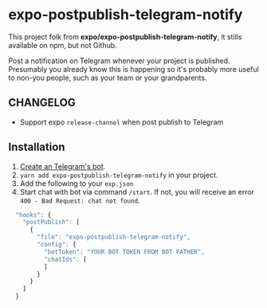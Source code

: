 # expo-postpublish-telegram-notify
This project folk from **expo/expo-postpublish-telegram-notify**,
it stills available on npm, but not Github.

Post a notification on Telegram whenever your project is published.
Presumably you already know this is happening so it's probably more
useful to non-you people, such as your team or your grandparents.

## CHANGELOG
  * Support expo `release-channel` when post publish to Telegram


## Installation

1. [Create an Telegram's bot](https://core.telegram.org/bots#6-botfather).
2. `yarn add expo-postpublish-telegram-notify` in your project.
3. Add the following to your `exp.json`
4. Start chat with bot via command `/start`. If not, you will receive an error `400 - Bad Request: chat not found`.

```javascript
  "hooks": {
    "postPublish": [
      {
        "file": "expo-postpublish-telegram-notify",
        "config": {
          "botToken": "YOUR BOT TOKEN FROM BOT FATHER",
          "chatIds": [
          ]
        }
      }
    ]
  }
```

